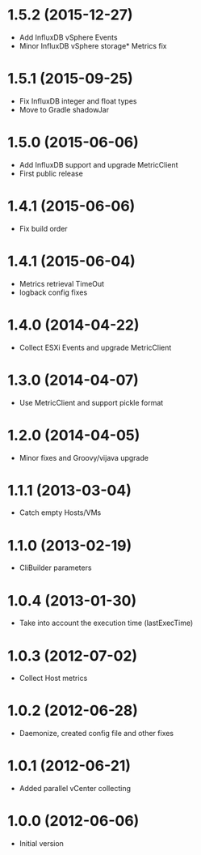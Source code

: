 # 1.5.2 (2015-12-27)
- Add InfluxDB vSphere Events
- Minor InfluxDB vSphere storage* Metrics fix

# 1.5.1 (2015-09-25)
- Fix InfluxDB integer and float types
- Move to Gradle shadowJar

# 1.5.0 (2015-06-06)
- Add InfluxDB support and upgrade MetricClient
- First public release

# 1.4.1 (2015-06-06)
- Fix build order

# 1.4.1 (2015-06-04)
- Metrics retrieval TimeOut
- logback config fixes

# 1.4.0 (2014-04-22)
- Collect ESXi Events and upgrade MetricClient

# 1.3.0 (2014-04-07)
- Use MetricClient and support pickle format

# 1.2.0 (2014-04-05)
- Minor fixes and Groovy/vijava upgrade

# 1.1.1 (2013-03-04)
- Catch empty Hosts/VMs

# 1.1.0 (2013-02-19)
- CliBuilder parameters

# 1.0.4 (2013-01-30)
- Take into account the execution time (lastExecTime)

# 1.0.3 (2012-07-02)
- Collect Host metrics

# 1.0.2 (2012-06-28)
- Daemonize, created config file and other fixes

# 1.0.1 (2012-06-21)
- Added parallel vCenter collecting

# 1.0.0 (2012-06-06)
- Initial version

